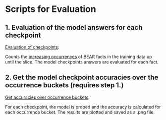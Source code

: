 # Scripts for Evaluation

## 1. Evaluation of the model answers for each checkpoint

[Evaluation of checkpoints](get_model_checkpoint_answer_for_occurrences_in_slices_data.py):

Counts the [increasing occurrences](https://github.com/Jabbawukis/sample-efficiency-evaluation-results/tree/main/fact_matching_results/BEAR-big/wikimedia_wikipedia_20231101_en/evaluation_on_slices) of BEAR facts in the training data up until the slice.
The model checkpoints answers are evaluated for each fact.

## 2. Get the model checkpoint accuracies over the occurrence buckets (requires step 1.)

[Get accuracies over occurrence buckets](eval_model_checkpoint_accuracy_on_slices.py):

For each checkpoint, the model is probed and the accuracy is calculated for each occurrence bucket. The results are plotted
and saved as a .png file.